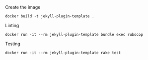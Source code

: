 Create the image

```shell
docker build -t jekyll-plugin-template .
```

Linting

```shell
docker run -it --rm jekyll-plugin-template bundle exec rubocop
```

Testing

```shell
docker run -it --rm jekyll-plugin-template rake test
```

